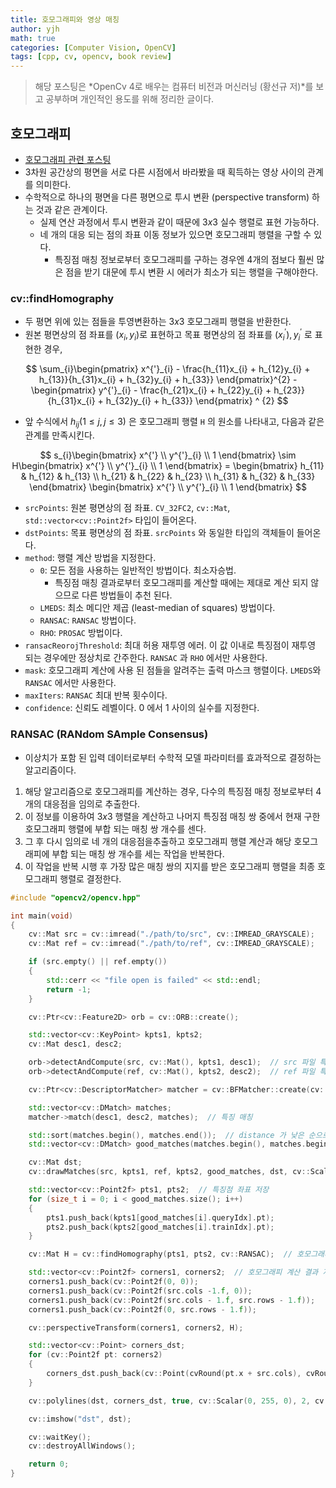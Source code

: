 ```yaml
---
title: 호모그래피와 영상 매칭
author: yjh
math: true
categories: [Computer Vision, OpenCV]
tags: [cpp, cv, opencv, book review]
---
```


> 해당 포스팅은 *OpenCv 4로 배우는 컴퓨터 비전과 머신러닝 (황선규 저)*를 보고 공부하며 개인적인 용도를 위해 정리한 글이다.

## 호모그래피

- [호모그래피 관련 포스팅](https://skanwngud.github.io/posts/epipolar/)
- 3차원 공간상의 평면을 서로 다른 시점에서 바라봤을 때 획득하는 영상 사이의 관계를 의미한다.
- 수학적으로 하나의 평면을 다른 평면으로 투시 변환 (perspective transform) 하는 것과 같은 관계이다.
  - 실제 연산 과정에서 투시 변환과 같이 때문에 $3x3$ 실수 행렬로 표현 가능하다.
  - 네 개의 대응 되는 점의 좌표 이동 정보가 있으면 호모그래피 행렬을 구할 수 있다.
    - 특징점 매칭 정보로부터 호모그래피를 구하는 경우엔 4개의 점보다 훨씬 많은 점을 받기 대문에 투시 변환 시 에러가 최소가 되는 행렬을 구해야한다.

### cv::findHomography

- 두 평면 위에 있는 점들을 투영변환하는 $3x3$ 호모그래피 행렬을 반환한다.
- 원본 평면상의 점 좌표를 $(x_i, y_i)$로 표현하고 목표 평면상의 점 좌표를 $(x_{i}^{'}), y_{i}^{'}$ 로 표현한 경우,

$$
\sum_{i}\begin{pmatrix}
x^{'}_{i} - \frac{h_{11}x_{i} + h_{12}y_{i} + h_{13}}{h_{31}x_{i} + h_{32}y_{i} + h_{33}}
\end{pmatrix}^{2} -
\begin{pmatrix}
y^{'}_{i} - \frac{h_{21}x_{i} + h_{22}y_{i} + h_{23}}{h_{31}x_{i} + h_{32}y_{i} + h_{33}}
\end{pmatrix} ^ {2}
$$

- 앞 수식에서 $h_{ij}(1\le{j, j}\le{3})$ 은 호모그래피 행렬 `H` 의 원소를 나타내고, 다음과 같은 관계를 만족시킨다.

$$
s_{i}\begin{bmatrix}
x^{'} \\ y^{'}_{i} \\ 1
\end{bmatrix} \sim H\begin{bmatrix}
x^{'} \\ y^{'}_{i} \\ 1
\end{bmatrix} =
\begin{bmatrix}
h_{11} & h_{12} & h_{13} \\
h_{21} & h_{22} & h_{23} \\
h_{31} & h_{32} & h_{33}
\end{bmatrix}
\begin{bmatrix}
x^{'} \\ y^{'}_{i} \\ 1
\end{bmatrix}
$$

- `srcPoints`: 원본 평면상의 점 좌표. `CV_32FC2`, `cv::Mat`, `std::vector<cv::Point2f>` 타입이 들어온다.
- `dstPoints`: 목표 평면상의 점 좌표. `srcPoints` 와 동일한 타입의 객체들이 들어온다.
- `method`: 행렬 계산 방법을 지정한다.
  - `0`: 모든 점을 사용하는 일반적인 방법이다. 최소자승법.
    - 특징점 매칭 결과로부터 호모그래피를 계산할 때에는 제대로 계산 되지 않으므로 다른 방법들이 추천 된다.
  - `LMEDS`: 최소 메디안 제곱 (least-median of squares) 방법이다.
  - `RANSAC`: `RANSAC` 방법이다.
  - `RHO`: `PROSAC` 방법이다.
- `ransacReorojThreshold`: 최대 허용 재투영 에러. 이 값 이내로 특징점이 재투영 되는 경우에만 정상치로 간주한다. `RANSAC` 과 `RHO` 에서만 사용한다.
- `mask`: 호모그래피 계산에 사용 된 점들을 알려주는 출력 마스크 행렬이다. `LMEDS`와 `RANSAC` 에서만 사용한다.
- `maxIters`: `RANSAC` 최대 반복 횟수이다.
- `confidence`: 신뢰도 레벨이다. 0 에서 1 사이의 실수를 지정한다.

### RANSAC (RANdom SAmple Consensus)

- 이상치가 포함 된 입력 데이터로부터 수학적 모델 파라미터를 효과적으로 결정하는 알고리즘이다.

1. 해당 알고리즘으로 호모그래피를 계산하는 경우, 다수의 특징점 매칭 정보로부터 4개의 대응점을 임의로 추출한다.
2. 이 정보를 이용하여 $3x3$ 행렬을 계산하고 나머지 특징점 매칭 쌍 중에서 현재 구한 호모그래피 행렬에 부합 되는 매칭 쌍 개수를 센다.
3. 그 후 다시 임의로 네 개의 대응점을추출하고 호모그래피 행렬 계산과 해당 호모그래피에 부합 되는 매칭 쌍 개수를 세는 작업을 반복한다.
4. 이 작업을 반복 시행 후 가장 많은 매칭 쌍의 지지를 받은 호모그래피 행렬을 최종 호모그래피 행렬로 결정한다.

```cpp
#include "opencv2/opencv.hpp"

int main(void)
{
    cv::Mat src = cv::imread("./path/to/src", cv::IMREAD_GRAYSCALE);
    cv::Mat ref = cv::imread("./path/to/ref", cv::IMREAD_GRAYSCALE);

    if (src.empty() || ref.empty())
    {
        std::cerr << "file open is failed" << std::endl;
        return -1;
    }

    cv::Ptr<cv::Feature2D> orb = cv::ORB::create();

    std::vector<cv::KeyPoint> kpts1, kpts2;
    cv::Mat desc1, desc2;

    orb->detectAndCompute(src, cv::Mat(), kpts1, desc1);  // src 파일 특징 추출
    orb->detectAndCompute(ref, cv::Mat(), kpts2, desc2);  // ref 파일 특징 추출

    cv::Ptr<cv::DescriptorMatcher> matcher = cv::BFMatcher::create(cv::NORM_HAMMING);

    std::vector<cv::DMatch> matches;
    matcher->match(desc1, desc2, matches);  // 특징 매칭

    std::sort(matches.begin(), matches.end());  // distance 가 낮은 순으로 정렬
    std::vector<cv::DMatch> good_matches(matches.begin(), matches.begin() + 50);  // distance 가 낮은 상위 50개 저장

    cv::Mat dst;
    cv::drawMatches(src, kpts1, ref, kpts2, good_matches, dst, cv::Scalar::all(-1), cv::Scalar::all(-1), std::vector<char>(), cv::DrawMatchesFlags::NOT_DRAW_SINGLE_POINTS);

    std::vector<cv::Point2f> pts1, pts2;  // 특징점 좌표 저장
    for (size_t i = 0; i < good_matches.size(); i++)
    {
        pts1.push_back(kpts1[good_matches[i].queryIdx].pt);
        pts2.push_back(kpts2[good_matches[i].trainIdx].pt);
    }

    cv::Mat H = cv::findHomography(pts1, pts2, cv::RANSAC);  // 호모그래피 계산

    std::vector<cv::Point2f> corners1, corners2;  // 호모그래피 계산 결과 저장
    corners1.push_back(cv::Point2f(0, 0));
    corners1.push_back(cv::Point2f(src.cols -1.f, 0));
    corners1.push_back(cv::Point2f(src.cols - 1.f, src.rows - 1.f));
    corners1.push_back(cv::Point2f(0, src.rows - 1.f));

    cv::perspectiveTransform(corners1, corners2, H);

    std::vector<cv::Point> corners_dst;
    for (cv::Point2f pt: corners2)
    {
        corners_dst.push_back(cv::Point(cvRound(pt.x + src.cols), cvRound(pt.y)));
    }

    cv::polylines(dst, corners_dst, true, cv::Scalar(0, 255, 0), 2, cv::LINE_AA);

    cv::imshow("dst", dst);

    cv::waitKey();
    cv::destroyAllWindows();

    return 0;
}
```
